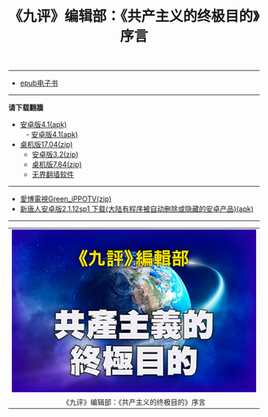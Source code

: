 
<h1 align="center"><b>《九评》编辑部：《共产主义的终极目的》序言</b></h1><br>

<hr>   
        
+ <a href='https://github.com/dfchunsring/yue/blob/master/downdoad/epub.selection.tar?raw=true'>epub电子书</a> <br>

<hr>

<b>请下载翻牆</b><br>
  
+ <a href='https://github.com/dfchunsring/yue/blob/master/fq/).um4.1.apk?raw=true'>安卓版4.1(apk)</a><br>
    - <a href='https://github.com/dfchunsring/yue/blob/master/fq/).um4.1.apk?raw=true'>安卓版4.1(apk)</a><br>
+ <a href='https://github.com/dfchunsring/yue/blob/master/fq/%..u1704.zip?raw=true'>桌机版17.04(zip)</a><br>
    - <a href='https://github.com/dfchunsring/yue/blob/master/fq/fg-32.zip?raw=true'>安卓版3.2(zip)</a><br>
    - <a href='https://github.com/dfchunsring/yue/blob/master/fq/fg7.64p.zip?raw=true'>桌机版7.64(zip)</a><br>
    + <a href='https://github.com/dfchunsring/yue/blob/master/fge/).rar?raw=true'>无界翻墙软件</a>
    
 <hr> 
 
+ <a href='https://github.com/dfchunsring/yue/blob/master/fq/.GreeniPPOTV_Setup_Ver12Build944b.zip?raw=true'>愛博電視Green_iPPOTV(zip)</a> <br>
+ <a href='https://github.com/dfchunsring/yue/blob/master/fq/)iNTD_TV(apk)iNTD_TV.apk?raw=true'>新唐人安卓版2.1.12sp1 下载(大陆有程序被自动删除或隐藏的安卓产品)(apk)</a><br>

<hr>

<table border="0" cellspacing="3" cellpadding="3">
<tbody>
<tr>
<td align="center"><IMG SRC="img/Web-Banner-20171118-1000x625-600x400-1.jpg" width=880></td>
</tr>
<tr>
<td align="center">《九评》编辑部：《共产主义的终极目的》序言</td>
</tr>
</tbody>
</table>










